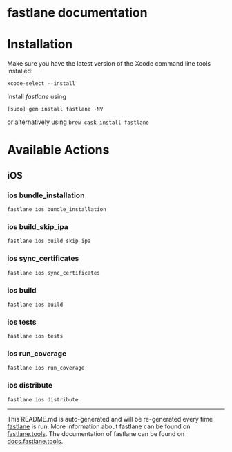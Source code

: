 fastlane documentation
================
# Installation

Make sure you have the latest version of the Xcode command line tools installed:

```
xcode-select --install
```

Install _fastlane_ using
```
[sudo] gem install fastlane -NV
```
or alternatively using `brew cask install fastlane`

# Available Actions
## iOS
### ios bundle_installation
```
fastlane ios bundle_installation
```

### ios build_skip_ipa
```
fastlane ios build_skip_ipa
```

### ios sync_certificates
```
fastlane ios sync_certificates
```

### ios build
```
fastlane ios build
```

### ios tests
```
fastlane ios tests
```

### ios run_coverage
```
fastlane ios run_coverage
```

### ios distribute
```
fastlane ios distribute
```


----

This README.md is auto-generated and will be re-generated every time [fastlane](https://fastlane.tools) is run.
More information about fastlane can be found on [fastlane.tools](https://fastlane.tools).
The documentation of fastlane can be found on [docs.fastlane.tools](https://docs.fastlane.tools).
